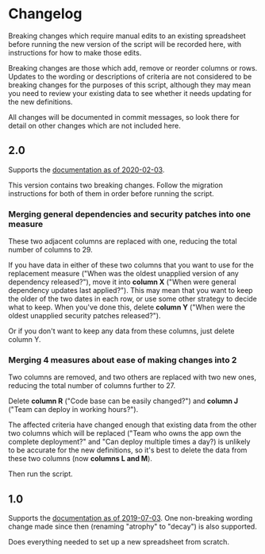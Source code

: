 # Changelog

Breaking changes which require manual edits to an existing spreadsheet before
running the new version of the script will be recorded here, with instructions
for how to make those edits.

Breaking changes are those which add, remove or reorder columns or rows.
Updates to the wording or descriptions of criteria are not considered to be
breaking changes for the purposes of this script, although they may mean you
need to review your existing data to see whether it needs updating for the new
definitions.

All changes will be documented in commit messages, so look there for detail on
other changes which are not included here.

## 2.0

Supports the [documentation as of 2020-02-03](https://github.com/ministryofjustice/technical-risk-measures/tree/2ed7eb551c40365603a425e6cf11655ec175396b).

This version contains two breaking changes. Follow the migration instructions
for both of them in order before running the script.

### Merging general dependencies and security patches into one measure

These two adjacent columns are replaced with one, reducing the total number of
columns to 29.

If you have data in either of these two columns that you want to use for the
replacement measure ("When was the oldest unapplied version of any dependency
released?"), move it into **column X** ("When were general dependency updates
last applied?"). This may mean that you want to keep the older of the two dates
in each row, or use some other strategy to decide what to keep. When you've done
this, delete **column Y** ("When were the oldest unapplied security patches
released?").

Or if you don't want to keep any data from these columns, just delete column Y.

### Merging 4 measures about ease of making changes into 2

Two columns are removed, and two others are replaced with two new ones, reducing
the total number of columns further to 27.

Delete **column R** ("Code base can be easily changed?") and **column J**
("Team can deploy in working hours?").

The affected criteria have changed enough that existing data from the other two
columns which will be replaced ("Team who owns the app own the complete
deployment?" and "Can deploy multiple times a day?) is unlikely to be accurate
for the new definitions, so it's best to delete the data from these two columns
(now **columns L and M**).

Then run the script.

## 1.0

Supports the [documentation as of 2019-07-03](https://github.com/ministryofjustice/technical-risk-measures/tree/37f6aa33969a28f8890c5404d3e29fbeca0f424a). One
non-breaking wording change made since then (renaming "atrophy" to "decay") is
also supported.

Does everything needed to set up a new spreadsheet from scratch.
